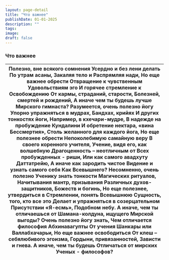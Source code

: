 ```yaml
---
layout: page-detail
title: "Что важнее"
publishDate: 01-01-2025
description: ""
tags:
image:
draft: false
---
```


### Что важнее

| Полезно, вне всякого сомнения  Усердно и без лени делать  По утрам асаны,  Закаляя тело и  Распрямляя нади,  Но еще важнее обрести  Отвращение к чувственным  Удовольствиям эго  И горячее стремление к Освобождению  От кармы, страданий, старости,  Болезней, смертей и рождений,  А иначе чем ты будешь лучше  Мирского гимнаста?  Разумеется, очень полезно йогу  Упорно упражняться в мудрах,  Бандхах, крийях  И других тонкостях йоги,  Например, в кхечари-мудре,  В надежде на пробуждение Кундалини  И обретение нектара, «вина  Бессмертия»,  Столь желанного для каждого йога,  Но еще полезнее обрести  Непоколебимую самайную веру  В своего коренного учителя,  Учение, видя его, как волшебную  Драгоценность – неотличным от  Всех пробужденных - риши,  Или как самого авадхуту Даттатрейю,  А иначе как зародить чистое  Видение и узнать самого себя  Как Всевышнего?  Несомненно, очень полезно  Ученику знать тонкости  Магических ритуалов,  Начитывания мантр, призывания  Различных духов-защитников,  Божеств и богинь,  Но еще полезнее, утвердиться в  Стремлении, понять Всевышнюю  Сущность, того, кто все это  Делает и упражняться в созерцательном  Присутствии «Я-есмь»,  Подобном небу.  А иначе, чем ты отличаешься от  Шамана-колдуна, ищущего  Мирской выгоды?  Очень полезно йогу знать,  Чем отличается философия  Абхинавагупты  От учения Шанкары или  Валлабхачарьи,  Но еще важнее освободиться  От клеш – себялюбивого эгоизма,  Гордыни, привязанностей,  Зависти и гнева.  А иначе, чем ты будешь  Отличаться от мирских  Ученых - философов? |
| -------------------------------------------------------------------------------------------------------------------------------------------------------------------------------------------------------------------------------------------------------------------------------------------------------------------------------------------------------------------------------------------------------------------------------------------------------------------------------------------------------------------------------------------------------------------------------------------------------------------------------------------------------------------------------------------------------------------------------------------------------------------------------------------------------------------------------------------------------------------------------------------------------------------------------------------------------------------------------------------------------------------------------------------------------------------------------------------------------------------------------------------------------------------------------------------------------------------------------------------------------------------------------------------------------------------------------------------------------------------------------------------------------------------------------------------------------------------------------------------------------------------------------------------------------------------------------------------- |
  
  
